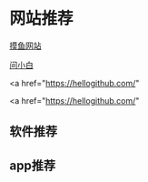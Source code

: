 # 网站推荐

[摸鱼网站](https://poki.com/zh)

[问小白](https://www.wenxiaobai.com/)

<a href="https://hellogithub.com/" 

>

</a>

<a href="https://hellogithub.com/" 
>

</a>

## 软件推荐





## app推荐
